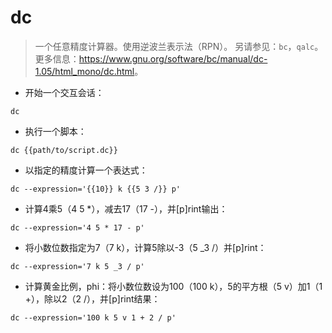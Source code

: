 # dc

> 一个任意精度计算器。使用逆波兰表示法（RPN）。
> 另请参见：`bc`，`qalc`。
> 更多信息：<https://www.gnu.org/software/bc/manual/dc-1.05/html_mono/dc.html>。

- 开始一个交互会话：

`dc`

- 执行一个脚本：

`dc {{path/to/script.dc}}`

- 以指定的精度计算一个表达式：

`dc --expression='{{10}} k {{5 3 /}} p'`

- 计算4乘5（4 5 *），减去17（17 -），并[p]rint输出：

`dc --expression='4 5 * 17 - p'`

- 将小数位数指定为7（7 k），计算5除以-3（5 _3 /）并[p]rint：

`dc --expression='7 k 5 _3 / p'`

- 计算黄金比例，phi：将小数位数设为100（100 k），5的平方根（5 v）加1（1 +），除以2（2 /），并[p]rint结果：

`dc --expression='100 k 5 v 1 + 2 / p'`